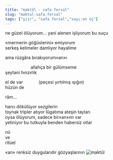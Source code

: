 ```yaml
---
title: "maktûl - safa fersal"
slug: "maktul-safa.fersal"
tags: ["şiir", "safa fersal","sayı:on üç"]
---
```

ne güzel ölüyorum... yani alenen işliyorum bu suçu

«mermerin göğüslerini» emiyorum\
serkeş kelimeler damlıyor hayalime

ama rüzgâra bırakıyorum»an»ı

                     allahça bir gülümseme\
şeytani hınzırlık

el de var             (peçesi yırtılmış ışığın)\
hüzün de

râm...

harcı dökülüyor sezgilerin\
toynak tripler atıyor lûgatıma ateşin tayları\
oysa ölüyorum, sadece bir»an»ım var\
yetiniyor bu tutkuyla benden habersiz otlar

nü\
ve\
ritüel

«an» renksiz duygularıdır gözyaşlarının
![maktûl](/img/13.08.jpg)

